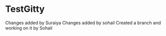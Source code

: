 # TestGitty
Changes added by Suraiya
Changes added by sohail
Created a branch and working on it by Sohail

